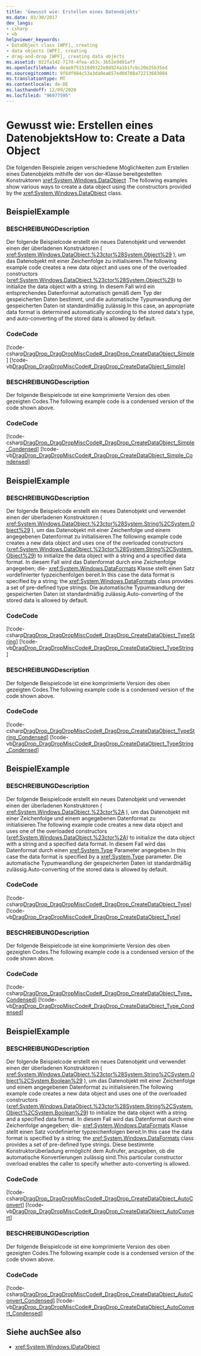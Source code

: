 ```yaml
---
title: 'Gewusst wie: Erstellen eines Datenobjekts'
ms.date: 03/30/2017
dev_langs:
- csharp
- vb
helpviewer_keywords:
- DataObject class [WPF], creating
- data objects [WPF], creating
- drag-and-drop [WPF], creating data objects
ms.assetid: 022fa142-717d-4fea-a53c-3b52e9d91aff
ms.openlocfilehash: deae8751518d9322e8d924a1b1fcbc20e25b35ed
ms.sourcegitcommit: 9f6df084c53a3da0ea657ed0d708a72213683084
ms.translationtype: MT
ms.contentlocale: de-DE
ms.lasthandoff: 12/09/2020
ms.locfileid: "96977595"
---
```

# <a name="how-to-create-a-data-object"></a><span data-ttu-id="53e34-102">Gewusst wie: Erstellen eines Datenobjekts</span><span class="sxs-lookup"><span data-stu-id="53e34-102">How to: Create a Data Object</span></span>
<span data-ttu-id="53e34-103">Die folgenden Beispiele zeigen verschiedene Möglichkeiten zum Erstellen eines Datenobjekts mithilfe der von der-Klasse bereitgestellten Konstruktoren <xref:System.Windows.DataObject> .</span><span class="sxs-lookup"><span data-stu-id="53e34-103">The following examples show various ways to create a data object using the constructors provided by the <xref:System.Windows.DataObject> class.</span></span>  
  
## <a name="example"></a><span data-ttu-id="53e34-104">Beispiel</span><span class="sxs-lookup"><span data-stu-id="53e34-104">Example</span></span>  
  
### <a name="description"></a><span data-ttu-id="53e34-105">BESCHREIBUNG</span><span class="sxs-lookup"><span data-stu-id="53e34-105">Description</span></span>  
 <span data-ttu-id="53e34-106">Der folgende Beispielcode erstellt ein neues Datenobjekt und verwendet einen der überladenen Konstruktoren ( <xref:System.Windows.DataObject.%23ctor%28System.Object%29> ), um das Datenobjekt mit einer Zeichenfolge zu initialisieren.</span><span class="sxs-lookup"><span data-stu-id="53e34-106">The following example code creates a new data object and uses one of the overloaded constructors (<xref:System.Windows.DataObject.%23ctor%28System.Object%29>) to initialize the data object with a string.</span></span>  <span data-ttu-id="53e34-107">In diesem Fall wird ein entsprechendes Datenformat automatisch gemäß dem Typ der gespeicherten Daten bestimmt, und die automatische Typumwandlung der gespeicherten Daten ist standardmäßig zulässig.</span><span class="sxs-lookup"><span data-stu-id="53e34-107">In this case, an appropriate data format is determined automatically according to the stored data's type, and auto-converting of the stored data is allowed by default.</span></span>  
  
### <a name="code"></a><span data-ttu-id="53e34-108">Code</span><span class="sxs-lookup"><span data-stu-id="53e34-108">Code</span></span>  
 [!code-csharp[DragDrop_DragDropMiscCode#_DragDrop_CreateDataObject_Simple](~/samples/snippets/csharp/VS_Snippets_Wpf/DragDrop_DragDropMiscCode/CSharp/Window1.xaml.cs#_dragdrop_createdataobject_simple)]
 [!code-vb[DragDrop_DragDropMiscCode#_DragDrop_CreateDataObject_Simple](~/samples/snippets/visualbasic/VS_Snippets_Wpf/DragDrop_DragDropMiscCode/visualbasic/window1.xaml.vb#_dragdrop_createdataobject_simple)]  
  
### <a name="description"></a><span data-ttu-id="53e34-109">BESCHREIBUNG</span><span class="sxs-lookup"><span data-stu-id="53e34-109">Description</span></span>  
 <span data-ttu-id="53e34-110">Der folgende Beispielcode ist eine komprimierte Version des oben gezeigten Codes.</span><span class="sxs-lookup"><span data-stu-id="53e34-110">The following example code is a condensed version of the code shown above.</span></span>  
  
### <a name="code"></a><span data-ttu-id="53e34-111">Code</span><span class="sxs-lookup"><span data-stu-id="53e34-111">Code</span></span>  
 [!code-csharp[DragDrop_DragDropMiscCode#_DragDrop_CreateDataObject_Simple_Condensed](~/samples/snippets/csharp/VS_Snippets_Wpf/DragDrop_DragDropMiscCode/CSharp/Window1.xaml.cs#_dragdrop_createdataobject_simple_condensed)]
 [!code-vb[DragDrop_DragDropMiscCode#_DragDrop_CreateDataObject_Simple_Condensed](~/samples/snippets/visualbasic/VS_Snippets_Wpf/DragDrop_DragDropMiscCode/visualbasic/window1.xaml.vb#_dragdrop_createdataobject_simple_condensed)]  
  
## <a name="example"></a><span data-ttu-id="53e34-112">Beispiel</span><span class="sxs-lookup"><span data-stu-id="53e34-112">Example</span></span>  
  
### <a name="description"></a><span data-ttu-id="53e34-113">BESCHREIBUNG</span><span class="sxs-lookup"><span data-stu-id="53e34-113">Description</span></span>  
 <span data-ttu-id="53e34-114">Der folgende Beispielcode erstellt ein neues Datenobjekt und verwendet einen der überladenen Konstruktoren ( <xref:System.Windows.DataObject.%23ctor%28System.String%2CSystem.Object%29> ), um das Datenobjekt mit einer Zeichenfolge und einem angegebenen Datenformat zu initialisieren.</span><span class="sxs-lookup"><span data-stu-id="53e34-114">The following example code creates a new data object and uses one of the overloaded constructors (<xref:System.Windows.DataObject.%23ctor%28System.String%2CSystem.Object%29>) to initialize the data object with a string and a specified data format.</span></span>  <span data-ttu-id="53e34-115">In diesem Fall wird das Datenformat durch eine Zeichenfolge angegeben; die- <xref:System.Windows.DataFormats> Klasse stellt einen Satz vordefinierter typzeichenfolgen bereit.</span><span class="sxs-lookup"><span data-stu-id="53e34-115">In this case the data format is specified by a string; the <xref:System.Windows.DataFormats> class provides a set of pre-defined type strings.</span></span> <span data-ttu-id="53e34-116">Die automatische Typumwandlung der gespeicherten Daten ist standardmäßig zulässig.</span><span class="sxs-lookup"><span data-stu-id="53e34-116">Auto-converting of the stored data is allowed by default.</span></span>  
  
### <a name="code"></a><span data-ttu-id="53e34-117">Code</span><span class="sxs-lookup"><span data-stu-id="53e34-117">Code</span></span>  
 [!code-csharp[DragDrop_DragDropMiscCode#_DragDrop_CreateDataObject_TypeString](~/samples/snippets/csharp/VS_Snippets_Wpf/DragDrop_DragDropMiscCode/CSharp/Window1.xaml.cs#_dragdrop_createdataobject_typestring)]
 [!code-vb[DragDrop_DragDropMiscCode#_DragDrop_CreateDataObject_TypeString](~/samples/snippets/visualbasic/VS_Snippets_Wpf/DragDrop_DragDropMiscCode/visualbasic/window1.xaml.vb#_dragdrop_createdataobject_typestring)]  
  
### <a name="description"></a><span data-ttu-id="53e34-118">BESCHREIBUNG</span><span class="sxs-lookup"><span data-stu-id="53e34-118">Description</span></span>  
 <span data-ttu-id="53e34-119">Der folgende Beispielcode ist eine komprimierte Version des oben gezeigten Codes.</span><span class="sxs-lookup"><span data-stu-id="53e34-119">The following example code is a condensed version of the code shown above.</span></span>  
  
### <a name="code"></a><span data-ttu-id="53e34-120">Code</span><span class="sxs-lookup"><span data-stu-id="53e34-120">Code</span></span>  
 [!code-csharp[DragDrop_DragDropMiscCode#_DragDrop_CreateDataObject_TypeString_Condensed](~/samples/snippets/csharp/VS_Snippets_Wpf/DragDrop_DragDropMiscCode/CSharp/Window1.xaml.cs#_dragdrop_createdataobject_typestring_condensed)]
 [!code-vb[DragDrop_DragDropMiscCode#_DragDrop_CreateDataObject_TypeString_Condensed](~/samples/snippets/visualbasic/VS_Snippets_Wpf/DragDrop_DragDropMiscCode/visualbasic/window1.xaml.vb#_dragdrop_createdataobject_typestring_condensed)]  
  
## <a name="example"></a><span data-ttu-id="53e34-121">Beispiel</span><span class="sxs-lookup"><span data-stu-id="53e34-121">Example</span></span>  
  
### <a name="description"></a><span data-ttu-id="53e34-122">BESCHREIBUNG</span><span class="sxs-lookup"><span data-stu-id="53e34-122">Description</span></span>  
 <span data-ttu-id="53e34-123">Der folgende Beispielcode erstellt ein neues Datenobjekt und verwendet einen der überladenen Konstruktoren ( <xref:System.Windows.DataObject.%23ctor%2A> ), um das Datenobjekt mit einer Zeichenfolge und einem angegebenen Datenformat zu initialisieren.</span><span class="sxs-lookup"><span data-stu-id="53e34-123">The following example code creates a new data object and uses one of the overloaded constructors (<xref:System.Windows.DataObject.%23ctor%2A>) to initialize the data object with a string and a specified data format.</span></span>  <span data-ttu-id="53e34-124">In diesem Fall wird das Datenformat durch einen <xref:System.Type> Parameter angegeben.</span><span class="sxs-lookup"><span data-stu-id="53e34-124">In this case the data format is specified by a <xref:System.Type> parameter.</span></span>  <span data-ttu-id="53e34-125">Die automatische Typumwandlung der gespeicherten Daten ist standardmäßig zulässig.</span><span class="sxs-lookup"><span data-stu-id="53e34-125">Auto-converting of the stored data is allowed by default.</span></span>  
  
### <a name="code"></a><span data-ttu-id="53e34-126">Code</span><span class="sxs-lookup"><span data-stu-id="53e34-126">Code</span></span>  
 [!code-csharp[DragDrop_DragDropMiscCode#_DragDrop_CreateDataObject_Type](~/samples/snippets/csharp/VS_Snippets_Wpf/DragDrop_DragDropMiscCode/CSharp/Window1.xaml.cs#_dragdrop_createdataobject_type)]
 [!code-vb[DragDrop_DragDropMiscCode#_DragDrop_CreateDataObject_Type](~/samples/snippets/visualbasic/VS_Snippets_Wpf/DragDrop_DragDropMiscCode/visualbasic/window1.xaml.vb#_dragdrop_createdataobject_type)]  
  
### <a name="description"></a><span data-ttu-id="53e34-127">BESCHREIBUNG</span><span class="sxs-lookup"><span data-stu-id="53e34-127">Description</span></span>  
 <span data-ttu-id="53e34-128">Der folgende Beispielcode ist eine komprimierte Version des oben gezeigten Codes.</span><span class="sxs-lookup"><span data-stu-id="53e34-128">The following example code is a condensed version of the code shown above.</span></span>  
  
### <a name="code"></a><span data-ttu-id="53e34-129">Code</span><span class="sxs-lookup"><span data-stu-id="53e34-129">Code</span></span>  
 [!code-csharp[DragDrop_DragDropMiscCode#_DragDrop_CreateDataObject_Type_Condensed](~/samples/snippets/csharp/VS_Snippets_Wpf/DragDrop_DragDropMiscCode/CSharp/Window1.xaml.cs#_dragdrop_createdataobject_type_condensed)]
 [!code-vb[DragDrop_DragDropMiscCode#_DragDrop_CreateDataObject_Type_Condensed](~/samples/snippets/visualbasic/VS_Snippets_Wpf/DragDrop_DragDropMiscCode/visualbasic/window1.xaml.vb#_dragdrop_createdataobject_type_condensed)]  
  
## <a name="example"></a><span data-ttu-id="53e34-130">Beispiel</span><span class="sxs-lookup"><span data-stu-id="53e34-130">Example</span></span>  
  
### <a name="description"></a><span data-ttu-id="53e34-131">BESCHREIBUNG</span><span class="sxs-lookup"><span data-stu-id="53e34-131">Description</span></span>  
 <span data-ttu-id="53e34-132">Der folgende Beispielcode erstellt ein neues Datenobjekt und verwendet einen der überladenen Konstruktoren ( <xref:System.Windows.DataObject.%23ctor%28System.String%2CSystem.Object%2CSystem.Boolean%29> ), um das Datenobjekt mit einer Zeichenfolge und einem angegebenen Datenformat zu initialisieren.</span><span class="sxs-lookup"><span data-stu-id="53e34-132">The following example code creates a new data object and uses one of the overloaded constructors (<xref:System.Windows.DataObject.%23ctor%28System.String%2CSystem.Object%2CSystem.Boolean%29>) to initialize the data object with a string and a specified data format.</span></span>  <span data-ttu-id="53e34-133">In diesem Fall wird das Datenformat durch eine Zeichenfolge angegeben; die- <xref:System.Windows.DataFormats> Klasse stellt einen Satz vordefinierter typzeichenfolgen bereit.</span><span class="sxs-lookup"><span data-stu-id="53e34-133">In this case the data format is specified by a string; the <xref:System.Windows.DataFormats> class provides a set of pre-defined type strings.</span></span> <span data-ttu-id="53e34-134">Diese bestimmte Konstruktorüberladung ermöglicht dem Aufrufer, anzugeben, ob die automatische Konvertierungen zulässig sind.</span><span class="sxs-lookup"><span data-stu-id="53e34-134">This particular constructor overload enables the caller to specify whether auto-converting is allowed.</span></span>  
  
### <a name="code"></a><span data-ttu-id="53e34-135">Code</span><span class="sxs-lookup"><span data-stu-id="53e34-135">Code</span></span>  
 [!code-csharp[DragDrop_DragDropMiscCode#_DragDrop_CreateDataObject_AutoConvert](~/samples/snippets/csharp/VS_Snippets_Wpf/DragDrop_DragDropMiscCode/CSharp/Window1.xaml.cs#_dragdrop_createdataobject_autoconvert)]
 [!code-vb[DragDrop_DragDropMiscCode#_DragDrop_CreateDataObject_AutoConvert](~/samples/snippets/visualbasic/VS_Snippets_Wpf/DragDrop_DragDropMiscCode/visualbasic/window1.xaml.vb#_dragdrop_createdataobject_autoconvert)]  
  
### <a name="description"></a><span data-ttu-id="53e34-136">BESCHREIBUNG</span><span class="sxs-lookup"><span data-stu-id="53e34-136">Description</span></span>  
 <span data-ttu-id="53e34-137">Der folgende Beispielcode ist eine komprimierte Version des oben gezeigten Codes.</span><span class="sxs-lookup"><span data-stu-id="53e34-137">The following example code is a condensed version of the code shown above.</span></span>  
  
### <a name="code"></a><span data-ttu-id="53e34-138">Code</span><span class="sxs-lookup"><span data-stu-id="53e34-138">Code</span></span>  
 [!code-csharp[DragDrop_DragDropMiscCode#_DragDrop_CreateDataObject_AutoConvert_Condensed](~/samples/snippets/csharp/VS_Snippets_Wpf/DragDrop_DragDropMiscCode/CSharp/Window1.xaml.cs#_dragdrop_createdataobject_autoconvert_condensed)]
 [!code-vb[DragDrop_DragDropMiscCode#_DragDrop_CreateDataObject_AutoConvert_Condensed](~/samples/snippets/visualbasic/VS_Snippets_Wpf/DragDrop_DragDropMiscCode/visualbasic/window1.xaml.vb#_dragdrop_createdataobject_autoconvert_condensed)]  
  
## <a name="see-also"></a><span data-ttu-id="53e34-139">Siehe auch</span><span class="sxs-lookup"><span data-stu-id="53e34-139">See also</span></span>

- <xref:System.Windows.IDataObject>
